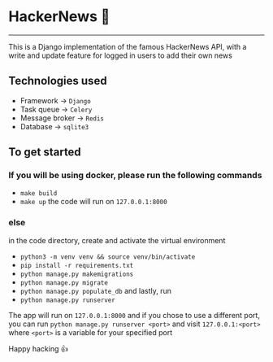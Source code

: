 # HackerNews 🔖

---

This is a Django implementation of the famous HackerNews API, with a write and update feature for logged in users to add their own news

## Technologies used
* Framework -> `Django`
* Task queue -> `Celery`
* Message broker -> `Redis`
* Database -> `sqlite3`

## To get started
### If you will be using docker, please run the following commands
* `make build`
* `make up`
the code will run on `127.0.0.1:8000`

### else
in the code directory, create and activate the virtual environment
* `python3 -m venv venv && source venv/bin/activate`
* `pip install -r requirements.txt`
* `python manage.py makemigrations`
* `python manage.py migrate`
* `python manage.py populate_db`
and lastly, run
* `python manage.py runserver`

The app will run on `127.0.0.1:8000` and if you chose to use a different port, you can run `python manage.py runserver <port>` and visit `127.0.0.1:<port>` where `<port>` is a variable for your specified port


Happy hacking 👍